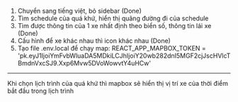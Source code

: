 1. Chuyển sang tiếng việt, bỏ sidebar (Done)
2. Tìm schedule của quá khứ, hiển thị quãng đường đi của schedule
3. Tìm được thông tin của 1 xe nhất định theo biển số, thông tin lái xe (Done)
4. Cấu hình để xe khác nhau thì icon khác nhau (Done)
5. Tạo file .env.local để chạy map: 
    REACT_APP_MAPBOX_TOKEN = 'pk.eyJ1IjoiYmFvbWluaDA5MDkiLCJhIjoiY20wb282dnI5MGF2cjJscHVlcTBmdnVxcSJ9.Xxp6Mvw5DVoWowvtY4uHCw'


********************
Khi chọn lịch trình của quá khứ thì mapbox sẽ hiển thị vị trí xe của thời điểm bắt đầu trong lịch trình 